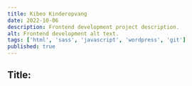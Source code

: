 ```yaml
---
title: Kibeo Kinderopvang
date: 2022-10-06
description: Frontend development project description.
alt: Frontend development alt text.
tags: ['html', 'sass', 'javascript', 'wordpress', 'git']
published: true
---
```


## Title:

